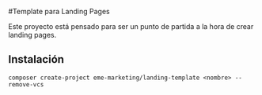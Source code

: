 #Template para Landing Pages

Este proyecto está pensado para ser un punto de partida a la hora de crear landing pages.

## Instalación

```composer create-project eme-marketing/landing-template <nombre> --remove-vcs```